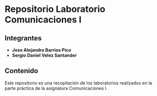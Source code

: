 # Repositorio Laboratorio Comunicaciones I
## Integrantes
- **Jose Alejandro Barrios Pico**
- **Sergio Daniel Velez Santander**
## Contenido
Este repositorio es una recopilación de los laboratorios realizados en la parte práctica de la asignatura Comunicaciones I.
